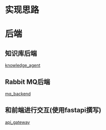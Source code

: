 # 实现思路

# 后端
## 知识库后端
[knowledge_agent](knowledge_agent)

## Rabbit MQ后端
[mq_backend](mq_backend)

## 和前端进行交互(使用fastapi撰写)
[api_gateway](api_gateway)